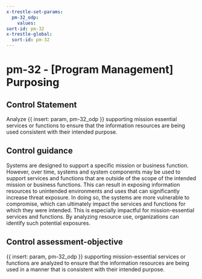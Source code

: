 ```yaml
---
x-trestle-set-params:
  pm-32_odp:
    values:
sort-id: pm-32
x-trestle-global:
  sort-id: pm-32
---
```


# pm-32 - \[Program Management\] Purposing

## Control Statement

Analyze {{ insert: param, pm-32_odp }} supporting mission essential services or functions to ensure that the information resources are being used consistent with their intended purpose.

## Control guidance

Systems are designed to support a specific mission or business function. However, over time, systems and system components may be used to support services and functions that are outside of the scope of the intended mission or business functions. This can result in exposing information resources to unintended environments and uses that can significantly increase threat exposure. In doing so, the systems are more vulnerable to compromise, which can ultimately impact the services and functions for which they were intended. This is especially impactful for mission-essential services and functions. By analyzing resource use, organizations can identify such potential exposures.

## Control assessment-objective

{{ insert: param, pm-32_odp }} supporting mission-essential services or functions are analyzed to ensure that the information resources are being used in a manner that is consistent with their intended purpose.
